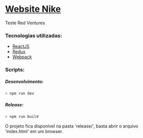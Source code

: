 # [Website Nike](https://leaopedro.github.io/RV-test/release/)
Teste Red Ventures

### Tecnologias utilizadas:
- [ReactJS](https://facebook.github.io/react/)
- [Redux](http://redux.js.org/)
- [Webpack](https://webpack.github.io/)

### Scripts:

##### Desenvolvimento:
```bash
> npm run dev
```

##### Release:
```bash
> npm run build
```
O projeto fica disponível na pasta 'release/', basta abrir o arquivo 'index.html' em um browser.
